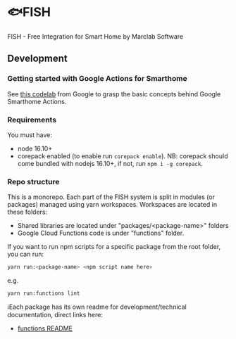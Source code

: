 # :fish:FISH

FISH - Free Integration for Smart Home by Marclab Software

## Development

### Getting started with Google Actions for Smarthome

See [this codelab](https://developers.google.com/codelabs/smarthome-washer) from Google to grasp
the basic concepts behind Google Smarthome Actions.

### Requirements

You must have:

- node 16.10+
- corepack enabled (to enable run `corepack enable`).
  NB: corepack should come bundled with nodejs 16.10+, if not, run `npm i -g corepack`.

### Repo structure

This is a monorepo. Each part of the FISH system is split in modules (or packages) managed using
yarn workspaces. Workspaces are located in these folders:

- Shared libraries are located under "packages/\<package-name\>" folders
- Google Cloud Functions code is under "functions" folder.

If you want to run npm scripts for a specific package from the root folder, you can run:

```bash
yarn run:<package-name> <npm script name here>
```

e.g.

```shell
yarn run:functions lint
```

:information_source:Each package has its own readme for development/technical documentation, direct
links here:

- [functions README](functions/README.md)
